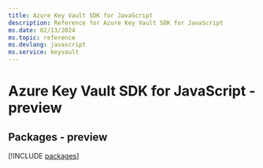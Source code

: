 ```yaml
---
title: Azure Key Vault SDK for JavaScript
description: Reference for Azure Key Vault SDK for JavaScript
ms.date: 02/13/2024
ms.topic: reference
ms.devlang: javascript
ms.service: keyvault
---
```

# Azure Key Vault SDK for JavaScript - preview
## Packages - preview
[!INCLUDE [packages](key-vault-index.md)]